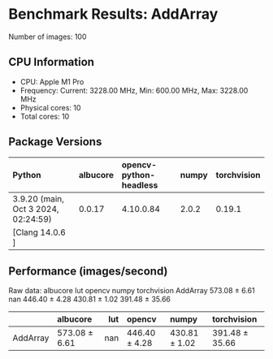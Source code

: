 # Benchmark Results: AddArray

Number of images: 100

## CPU Information

- CPU: Apple M1 Pro
- Frequency: Current: 3228.00 MHz, Min: 600.00 MHz, Max: 3228.00 MHz
- Physical cores: 10
- Total cores: 10

## Package Versions

| Python                                | albucore   | opencv-python-headless   | numpy   | torchvision   |
|:--------------------------------------|:-----------|:-------------------------|:--------|:--------------|
| 3.9.20 (main, Oct  3 2024, 02:24:59)  | 0.0.17     | 4.10.0.84                | 2.0.2   | 0.19.1        |
| [Clang 14.0.6 ]                       |            |                          |         |               |

## Performance (images/second)

Raw data:
               albucore  lut         opencv          numpy     torchvision
AddArray  573.08 ± 6.61  nan  446.40 ± 4.28  430.81 ± 1.02  391.48 ± 35.66

|          | albucore      |   lut | opencv        | numpy         | torchvision    |
|:---------|:--------------|------:|:--------------|:--------------|:---------------|
| AddArray | 573.08 ± 6.61 |   nan | 446.40 ± 4.28 | 430.81 ± 1.02 | 391.48 ± 35.66 |
